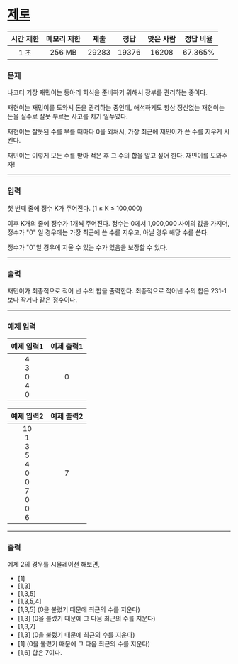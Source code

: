 # [제로](https://www.acmicpc.net/problem/10773)

<div align = center>

| 시간 제한 | 메모리 제한 |  제출  |  정답  | 맞은 사람 | 정답 비율 |
| :-------: | :---------: | :----: | :----: | :-------: | :-------: |
|    1 초   |  256 MB     | 29283  | 19376  |  16208 | 67.365%  |

</div>

### 문제

나코더 기장 재민이는 동아리 회식을 준비하기 위해서 장부를 관리하는 중이다.

재현이는 재민이를 도와서 돈을 관리하는 중인데, 애석하게도 항상 정신없는 재현이는 돈을 실수로 잘못 부르는 사고를 치기 일쑤였다.

재현이는 잘못된 수를 부를 때마다 0을 외쳐서, 가장 최근에 재민이가 쓴 수를 지우게 시킨다.

재민이는 이렇게 모든 수를 받아 적은 후 그 수의 합을 알고 싶어 한다. 재민이를 도와주자!

---

### 입력

첫 번째 줄에 정수 K가 주어진다. (1 ≤ K ≤ 100,000)

이후 K개의 줄에 정수가 1개씩 주어진다. 정수는 0에서 1,000,000 사이의 값을 가지며, 정수가 "0" 일 경우에는 가장 최근에 쓴 수를 지우고, 아닐 경우 해당 수를 쓴다.

정수가 "0"일 경우에 지울 수 있는 수가 있음을 보장할 수 있다.  

---

### 출력

재민이가 최종적으로 적어 낸 수의 합을 출력한다. 최종적으로 적어낸 수의 합은 231-1보다 작거나 같은 정수이다. 

---

### 예제 입력

| 예제 입력1 | 예제 출력1 |
| :--------: | :--------: |
| 4<br/>3<br/>0<br/>4<br/>0 | 0 |

| 예제 입력2 | 예제 출력2 |
| :--------: | :--------: |
| 10<br/>1<br/>3<br/>5<br/>4<br/>0<br/>0<br/>7<br/>0<br/>0<br/>6 | 7 |

---

### 출력

예제 2의 경우를 시뮬레이션 해보면,

- [1]
- [1,3]
- [1,3,5]
- [1,3,5,4]
- [1,3,5] (0을 불렀기 때문에 최근의 수를 지운다)
- [1,3] (0을 불렀기 때문에 그 다음 최근의 수를 지운다)
- [1,3,7]
- [1,3] (0을 불렀기 때문에 최근의 수를 지운다)
- [1] (0을 불렀기 때문에 그 다음 최근의 수를 지운다)
- [1,6]
합은 7이다.